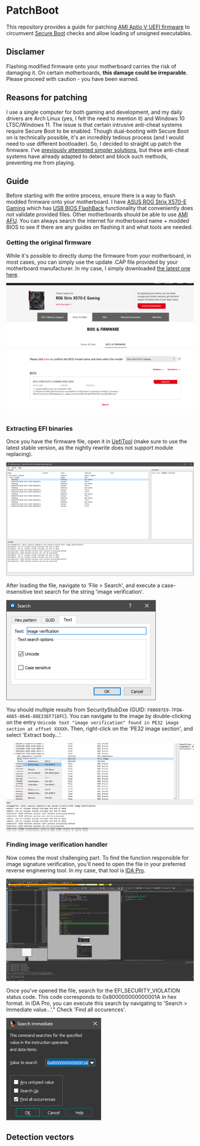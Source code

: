 # PatchBoot
This repository provides a guide for patching [AMI Aptio V UEFI firmware](https://www.ami.com/bios-uefi-utilities/) to circumvent [Secure Boot](https://learn.microsoft.com/en-us/windows-hardware/design/device-experiences/oem-secure-boot) checks and allow loading of unsigned executables.

## Disclamer
Flashing modified firmware onto your motherboard carries the risk of damaging it. On certain motherboards, **this damage could be irreparable**. Please proceed with caution - you have been warned.

## Reasons for patching
I use a single computer for both gaming and development, and my daily drivers are Arch Linux (yes, I felt the need to mention it) and Windows 10 LTSC/Windows 11. The issue is that certain intrusive anti-cheat systems require Secure Boot to be enabled. Though dual-booting with Secure Boot on is technically possible, it's an incredibly tedious process (and I would need to use different bootloader). So, I decided to straight up patch the firmware. I've [previously attempted simpler solutions](https://github.com/SamuelTulach/SecureFakePkg), but these anti-cheat systems have already adapted to detect and block such methods, preventing me from playing.

## Guide
Before starting with the entire process, ensure there is a way to flash modded firmware onto your motherboard. I have [ASUS ROG Strix X570-E Gaming](https://rog.asus.com/motherboards/rog-strix/rog-strix-x570-e-gaming-model) which has [USB BIOS FlashBack](https://www.asus.com/us/support/FAQ/1038568/) functionality that conveniently does not validate provided files. Other motherboards should be able to use [AMI AFU](https://www.ami.com/bios-uefi-utilities/). You can always search the internet for motherboard name + modded BIOS to see if there are any guides on flashing it and what tools are needed.

### Getting the original firmware
While it's possible to directly dump the firmware from your motherboard, in most cases, you can simply use the update .CAP file provided by your motherboard manufacturer. In my case, I simply downloaded [the latest one here](https://rog.asus.com/motherboards/rog-strix/rog-strix-x570-e-gaming-model/helpdesk_bios/).

![screenshot](assets/0_download.png)

### Extracting EFI binaries
Once you have the firmware file, open it in [UefiTool](https://github.com/LongSoft/UEFITool) (make sure to use the latest stable version, as the nightly rewrite does not support module replacing).  

![screenshot](assets/1_uefitool.png)

After loading the file, navigate to 'File > Search', and execute a case-insensitive text search for the string 'image verification'.

![screenshot](assets/2_search.png)

You should multiple results from SecurityStubDxe (GUID: `F80697E9-7FD6-4665-8646-88E33EF71DFC`).  You can navigate to the image by double-clicking on the entry `Unicode text "image verification" found in PE32 image section at offset XXXXh`. Then, right-click on the 'PE32 image section', and select 'Extract body...'.

![screenshot](assets/3_extract.png)

### Finding image verification handler
Now comes the most challenging part. To find the function responsible for image signature verification, you'll need to open the file in your preferred reverse engineering tool. In my case, that tool is [IDA Pro](https://hex-rays.com/ida-pro/). 

![screenshot](assets/4_ida.png)

Once you've opened the file, search for the EFI_SECURITY_VIOLATION status code. This code corresponds to 0x800000000000001A in hex format. In IDA Pro, you can execute this search by navigating to 'Search > Immediate value...'." Check 'Find all occurences'.

![screenshot](assets/5_value.png)

## Detection vectors